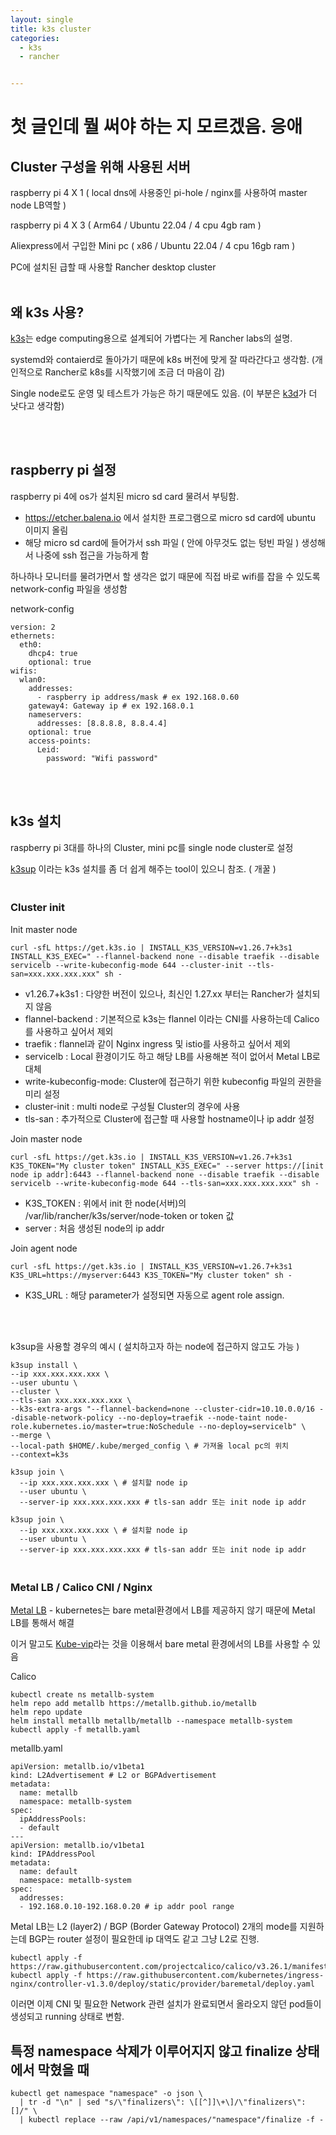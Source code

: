 ```yaml
---
layout: single
title: k3s cluster
categories:
  - k3s
  - rancher


---
```


# 첫 글인데 뭘 써야 하는 지 모르겠음. 응애


## Cluster 구성을 위해 사용된 서버

raspberry pi 4 X 1 ( local dns에 사용중인 pi-hole / nginx를 사용하여 master node LB역할 )

raspberry pi 4 X 3 ( Arm64 / Ubuntu 22.04 / 4 cpu 4gb ram )

Aliexpress에서 구입한 Mini pc ( x86 / Ubuntu 22.04 / 4 cpu 16gb ram )

PC에 설치된 급할 때 사용할 Rancher desktop cluster   <br/><br/>


## 왜 k3s 사용?

[k3s](https://docs.k3s.io)는 edge computing용으로 설계되어 가볍다는 게 Rancher labs의 설명. 

systemd와 contaierd로 돌아가기 때문에 k8s 버전에 맞게 잘 따라간다고 생각함. (개인적으로 Rancher로 k8s를 시작했기에 조금 더 마음이 감)

Single node로도 운영 및 테스트가 가능은 하기 때문에도 있음. (이 부분은 [k3d](https://k3d.io/v5.5.2/)가 더 낫다고 생각함)

<br/><br/>

## raspberry pi 설정

raspberry pi 4에 os가 설치된 micro sd card 물려서 부팅함.

- https://etcher.balena.io 에서 설치한 프로그램으로 micro sd card에 ubuntu 이미지 올림
- 해당 micro sd card에 들어가서 ssh 파일 ( 안에 아무것도 없는 텅빈 파일 ) 생성해서 나중에 ssh 접근을 가능하게 함

하나하나 모니터를 물려가면서 할 생각은 없기 때문에 직접 바로 wifi를 잡을 수 있도록 network-config 파일을 생성함

network-config
```
version: 2
ethernets:
  eth0:
    dhcp4: true
    optional: true
wifis:
  wlan0:
    addresses:
      - raspberry ip address/mask # ex 192.168.0.60
    gateway4: Gateway ip # ex 192.168.0.1
    nameservers:
      addresses: [8.8.8.8, 8.8.4.4]
    optional: true
    access-points:
      Leid:
        password: "Wifi password"
```
<br/><br/>

## k3s 설치

raspberry pi 3대를 하나의 Cluster, mini pc를 single node cluster로 설정

[k3sup](https://github.com/alexellis/k3sup) 이라는 k3s 설치를 좀 더 쉽게 해주는 tool이 있으니 참조. ( 개꿀 )

### <br/>Cluster init<br/>

Init master node
```
curl -sfL https://get.k3s.io | INSTALL_K3S_VERSION=v1.26.7+k3s1 INSTALL_K3S_EXEC=" --flannel-backend none --disable traefik --disable servicelb --write-kubeconfig-mode 644 --cluster-init --tls-san=xxx.xxx.xxx.xxx" sh -
```
- v1.26.7+k3s1 : 다양한 버전이 있으나, 최신인 1.27.xx 부터는 Rancher가 설치되지 않음
- flannel-backend : 기본적으로 k3s는 flannel 이라는 CNI를 사용하는데 Calico를 사용하고 싶어서 제외
- traefik : flannel과 같이 Nginx ingress 및 istio를 사용하고 싶어서 제외
- servicelb : Local 환경이기도 하고 해당 LB를 사용해본 적이 없어서 Metal LB로 대체
- write-kubeconfig-mode: Cluster에 접근하기 위한 kubeconfig 파일의 권한을 미리 설정
- cluster-init : multi node로 구성될 Cluster의 경우에 사용
- tls-san : 추가적으로 Cluster에 접근할 때 사용할 hostname이나 ip addr 설정

Join master node
```
curl -sfL https://get.k3s.io | INSTALL_K3S_VERSION=v1.26.7+k3s1 K3S_TOKEN="My cluster token" INSTALL_K3S_EXEC=" --server https://[init node ip addr]:6443 --flannel-backend none --disable traefik --disable servicelb --write-kubeconfig-mode 644 --tls-san=xxx.xxx.xxx.xxx" sh -
```
- K3S_TOKEN : 위에서 init 한 node(서버)의 /var/lib/rancher/k3s/server/node-token or token 값
- server : 처음 생성된 node의 ip addr

Join agent node
```
curl -sfL https://get.k3s.io | INSTALL_K3S_VERSION=v1.26.7+k3s1 K3S_URL=https://myserver:6443 K3S_TOKEN="My cluster token" sh -
```
- K3S_URL : 해당 parameter가 설정되면 자동으로 agent role assign.

<br/><br/>

k3sup을 사용할 경우의 예시 ( 설치하고자 하는 node에 접근하지 않고도 가능 )
```
k3sup install \
--ip xxx.xxx.xxx.xxx \
--user ubuntu \
--cluster \
--tls-san xxx.xxx.xxx.xxx \
--k3s-extra-args "--flannel-backend=none --cluster-cidr=10.10.0.0/16 --disable-network-policy --no-deploy=traefik --node-taint node-role.kubernetes.io/master=true:NoSchedule --no-deploy=servicelb" \
--merge \
--local-path $HOME/.kube/merged_config \ # 가져올 local pc의 위치
--context=k3s

k3sup join \
  --ip xxx.xxx.xxx.xxx \ # 설치할 node ip
  --user ubuntu \
  --server-ip xxx.xxx.xxx.xxx # tls-san addr 또는 init node ip addr

k3sup join \
  --ip xxx.xxx.xxx.xxx \ # 설치할 node ip
  --user ubuntu \
  --server-ip xxx.xxx.xxx.xxx # tls-san addr 또는 init node ip addr
```

### <br/>Metal LB / Calico CNI / Nginx <br/>

[Metal LB](https://metallb.universe.tf/) - kubernetes는 bare metal환경에서 LB를 제공하지 않기 때문에 Metal LB를 통해서 해결

이거 말고도 [Kube-vip](https://kube-vip.io/)라는 것을 이용해서 bare metal 환경에서의 LB를 사용할 수 있음

Calico

```
kubectl create ns metallb-system
helm repo add metallb https://metallb.github.io/metallb
helm repo update
helm install metallb metallb/metallb --namespace metallb-system
kubectl apply -f metallb.yaml
```

metallb.yaml
```
apiVersion: metallb.io/v1beta1
kind: L2Advertisement # L2 or BGPAdvertisement
metadata:
  name: metallb
  namespace: metallb-system
spec:
  ipAddressPools:
  - default
---
apiVersion: metallb.io/v1beta1
kind: IPAddressPool
metadata:
  name: default
  namespace: metallb-system
spec:
  addresses:
  - 192.168.0.10-192.168.0.20 # ip addr pool range
```

Metal LB는 L2 (layer2) / BGP (Border Gateway Protocol) 2개의 mode를 지원하는데 BGP는 router 설정이 필요한데 ip 대역도 같고 그냥 L2로 진행.

```
kubectl apply -f https://raw.githubusercontent.com/projectcalico/calico/v3.26.1/manifests/calico.yaml
kubectl apply -f https://raw.githubusercontent.com/kubernetes/ingress-nginx/controller-v1.3.0/deploy/static/provider/baremetal/deploy.yaml
```

이러면 이제 CNI 및 필요한 Network 관련 설치가 완료되면서 올라오지 않던 pod들이 생성되고 running 상태로 변함.



## 특정 namespace 삭제가 이루어지지 않고 finalize 상태에서 막혔을 때
```
kubectl get namespace "namespace" -o json \
  | tr -d "\n" | sed "s/\"finalizers\": \[[^]]\+\]/\"finalizers\": []/" \
  | kubectl replace --raw /api/v1/namespaces/"namespace"/finalize -f -
```